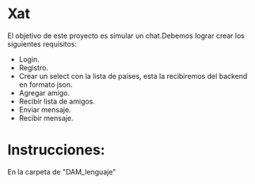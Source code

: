 # Xat

El objetivo de este proyecto es simular un chat.Debemos lograr crear los siguientes requisitos:

- Login.
- Registro.
- Crear un select con la lista de países, esta la recibiremos del backend en formato json.
- Agregar amigo.
- Recibir lista de amigos.
- Enviar mensaje.
- Recibir mensaje.


# Instrucciones:

En la carpeta de "DAM_lenguaje"

